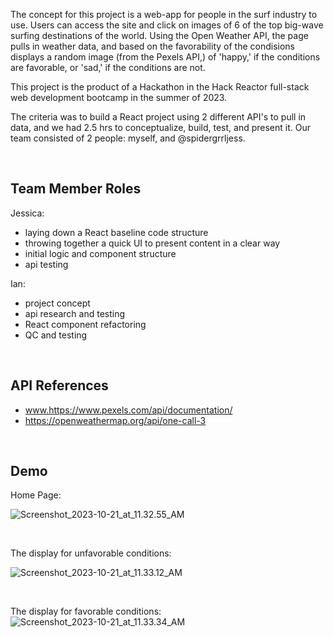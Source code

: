 The concept for this project is a web-app for people in the surf industry to use. Users can access the site and click on images of 6 of the top big-wave surfing destinations of the world. Using the Open Weather API, the page pulls in weather data, and based on the favorability of the condisions displays a random image (from the Pexels API,) of 'happy,' if the conditions are favorable, or 'sad,' if the conditions are not. 

This project is the product of a Hackathon in the Hack Reactor full-stack web development bootcamp in the summer of 2023. 

The criteria was to build a React project using 2 different API's to pull in data, and we had 2.5 hrs to conceptualize, build, test, and present it. Our team consisted of 2 people: myself, and @spidergrrljess.

<br>

## Team Member Roles
Jessica:
* laying down a React baseline code structure
* throwing together a quick UI to present content in a clear way
* initial logic and component structure
* api testing

Ian:
* project concept
* api research and testing
* React component refactoring
* QC and testing

<br>

## API References

* www.https://www.pexels.com/api/documentation/
* https://openweathermap.org/api/one-call-3

<br>

## Demo

Home Page:

![Screenshot_2023-10-21_at_11.32.55_AM](/uploads/9554ed88916a4ba76d96677dfd7893e0/Screenshot_2023-10-21_at_11.32.55_AM.png)

<br>

The display for unfavorable conditions:

![Screenshot_2023-10-21_at_11.33.12_AM](/uploads/0396f17d753688aba408edf7d64ab773/Screenshot_2023-10-21_at_11.33.12_AM.png)

<br>

The display for favorable conditions:
![Screenshot_2023-10-21_at_11.33.34_AM](/uploads/1e17b845bf7bb65c603bebcb7102ae11/Screenshot_2023-10-21_at_11.33.34_AM.png)

